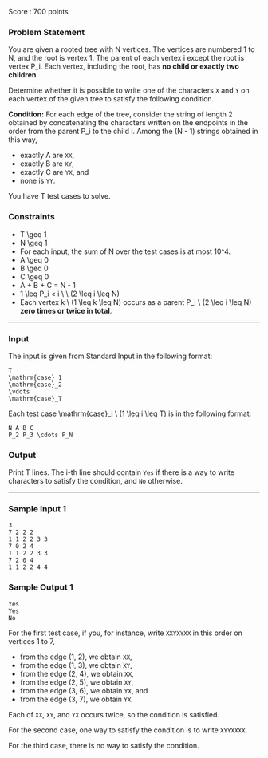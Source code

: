 Score : 700 points

### Problem Statement

You are given a rooted tree with N vertices.
The vertices are numbered 1 to N, and the root is vertex 1.
The parent of each vertex i except the root is vertex P\_i. Each vertex, including the root, has  **no child or exactly two children**.

Determine whether it is possible to write one of the characters `X` and `Y` on each vertex of the given tree to satisfy the following condition.

**Condition:** For each edge of the tree, consider the string of length 2 obtained by concatenating the characters written on the endpoints in the order from the parent P\_i to the child i. Among the (N - 1) strings obtained in this way,

* exactly A are `XX`,
* exactly B are `XY`,
* exactly C are `YX`, and
* none is `YY`.

You have T test cases to solve.

### Constraints

* T \geq 1
* N \geq 1
* For each input, the sum of N over the test cases is at most 10^4.
* A \geq 0
* B \geq 0
* C \geq 0
* A + B + C = N - 1
* 1 \leq P\_i < i \ \ (2 \leq i \leq N)
* Each vertex k \ (1 \leq k \leq N) occurs as a parent P\_i \ (2 \leq i \leq N) **zero times or twice in total**.

---

### Input

The input is given from Standard Input in the following format:

```
T
\mathrm{case}_1
\mathrm{case}_2
\vdots
\mathrm{case}_T
```

Each test case \mathrm{case}\_i \ (1 \leq i \leq T) is in the following format:

```
N A B C
P_2 P_3 \cdots P_N
```

### Output

Print T lines.
The i-th line should contain `Yes` if there is a way to write characters to satisfy the condition, and `No` otherwise.

---

### Sample Input 1

```
3
7 2 2 2
1 1 2 2 3 3
7 0 2 4
1 1 2 2 3 3
7 2 0 4
1 1 2 2 4 4
```

### Sample Output 1

```
Yes
Yes
No
```

For the first test case, if you, for instance, write `XXYXYXX` in this order on vertices 1 to 7,

* from the edge (1, 2), we obtain `XX`,
* from the edge (1, 3), we obtain `XY`,
* from the edge (2, 4), we obtain `XX`,
* from the edge (2, 5), we obtain `XY`,
* from the edge (3, 6), we obtain `YX`, and
* from the edge (3, 7), we obtain `YX`.

Each of `XX`, `XY`, and `YX` occurs twice, so the condition is satisfied.

For the second case, one way to satisfy the condition is to write `XYYXXXX`.

For the third case, there is no way to satisfy the condition.